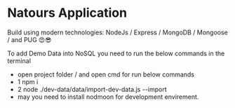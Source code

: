# Natours Application 
Build using modern technologies:
NodeJs / Express / MongoDB / Mongoose / and PUG 😍😎

To add Demo Data into NoSQL you need to run the below commands in the terminal
- open project folder / and open cmd for run below commands
- 1 npm i  
- 2 node ./dev-data/data/import-dev-data.js --import
- may you need to install nodmoon for development envirement.
